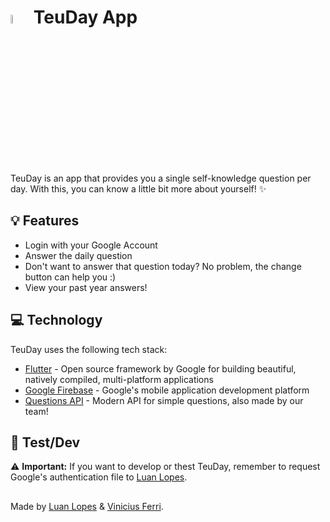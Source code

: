 <h1>
<img src="https://citywise.org/wp-content/uploads/2019/11/SelfKnowledge.png" width="6%">
TeuDay App</h1>

TeuDay is an app that provides you a single self-knowledge question per day. With this, you can know a little bit more about yourself! ✨

##  💡 Features

- Login with your Google Account
- Answer the daily question
- Don't want to answer that question today? No problem, the change button can help you :)
- View your past year answers!

## 💻  Technology

TeuDay uses the following tech stack:

- [Flutter](https://flutter.dev/) - Open source framework by Google for building beautiful, natively compiled, multi-platform applications
- [Google Firebase](https://firebase.google.com/) - Google's mobile application development platform
- [Questions API](https://github.com/wgkdata/questions-api) - Modern API for simple questions, also made by our team!

## 📱 Test/Dev

[](https://emojipedia.org/warning/#:~:text=Emoji%20Meaning,to%20Emoji%201.0%20in%202015.)

 ⚠️ **Important:** If you want to develop or thest TeuDay, remember to request Google's authentication file to [Luan Lopes](https://github.com/wgkdata).

##

Made by [Luan Lopes](https://github.com/wgkdata) & [Vinicius Ferri](https://github.com/vini-ferri).
